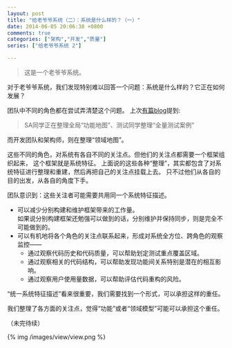 ```yaml
---
layout: post
title: "给老爷爷系统（二）：系统是什么样的？（一）"
date: 2014-06-05 20:06:38 +0800
comments: true
categories: ["架构","开发","质量"]
series: ["给老爷爷系统 2"]

---
```

> 这是一个老爷爷系统。

对于老爷爷系统，我们发现特别难以回答一个问题：系统是什么样的？它正在如何发展？

<!-- more -->

团队中不同的角色都在尝试弄清楚这个问题。
上次[有篇blog](/blog/2014/04/24/aa3/)提到:

> SA同学正在整理全局“功能地图”、测试同学整理“全量测试案例”

而开发团队和架构师，则在整理“领域地图”。

这些不同的角色，对系统有各自不同的关注点。但他们的关注点都需要一个框架组织起来，
这个框架就是系统特征。
上面说的这些各种“整理”，其实都包含了对系统特征进行整理和重建，然后再把自己的关注点挂载上去。
只不过他们从各自的目的出发，从各自的角度下手。

团队意识到：这些关注者可能需要共用同一个系统特征描述。

* 可以减少分别构建和维护框架带来的工作量。  
如果说分别构建框架还勉强可以做到的话，分别维护并保持同步，则是完全不可能做到的。
* 可以有机地将各个角色的关注点联系起来，形成对系统全方位、跨角色的观察监控——
  * 通过观察代码历史和代码质量，可以帮助划定测试重点覆盖区域。
  * 通过观察相关的代码结构，可以帮助发现功能间关系特别是潜在的相互影响。
  * 通过观察用户使用量数据，可以帮助评估代码重构的风险。

“统一系统特征描述”看来很重要，我们需要找到一个形式，可以承担这样的重任。

我们整理了各方面的关注点，觉得“功能”或者“领域模型”可能可以承担这个重任。

（未完待续）

{% img  /images/view/view.png %}
